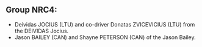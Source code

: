 ## Group NRC4:


- Deividas JOCIUS (LTU) and co-driver Donatas ZVICEVICIUS (LTU) from the DEIVIDAS Jocius.
- Jason BAILEY (CAN) and Shayne PETERSON (CAN) of the Jason Bailey.